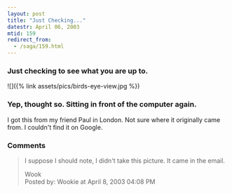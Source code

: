 ```yaml
---
layout: post
title: "Just Checking..."
datestr: April 06, 2003
mtid: 159
redirect_from:
  - /saga/159.html
---
```


### Just checking to see what you are up to.

![]({% link assets/pics/birds-eye-view.jpg %})

### Yep, thought so.  Sitting in front of the computer again.

I got this from my friend Paul in London.  Not sure where it originally
came from.  I couldn't find it on Google.

### Comments

> I suppose I should note, I didn't take this picture.  It came in the email.
>
> Wook<br/>
> Posted by: Wookie at April  8, 2003 04:08 PM

